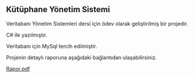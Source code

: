 ## Kütüphane Yönetim Sistemi

Veritabanı Yönetim Sistemleri dersi için ödev olarak geliştirilmiş bir projedir.

C# ile yazılmıştır.

Veritabanı için MySql tercih edilmiştir.

Projenin detaylı raporuna aşağıdaki bağlantıdan ulaşabilirsiniz.

[Rapor.pdf](https://github.com/murselibol/kutuphane-yonetim-sistemi/blob/master/Rapor.pdf)
